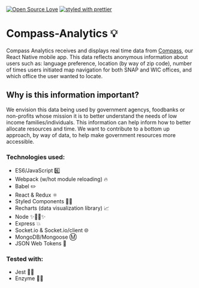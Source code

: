 [![Open Source Love](https://badges.frapsoft.com/os/v1/open-source.svg?v=103)](https://github.com/ellerbrock/open-source-badges/)
[![styled with prettier](https://img.shields.io/badge/styled_with-prettier-ff69b4.svg)](https://github.com/prettier/prettier)

# Compass-Analytics 💡
Compass Analytics receives and displays real time data from [Compass](https://github.com/KornerShop/Compass-Native), our React Native mobile app. This data reflects anonymous information about users such as: language preference, location (by way of zip code), number of times users initiated map navigation for both SNAP and WIC offices, and which office the user wanted to locate. 

## Why is this information important? 
We envision this data being used by government agencys, foodbanks or non-profits whose mission it is to better understand the needs of low income families/individuals. This information can help inform how to better allocate resources and time. We want to contribute to a bottom up approach, by way of data, to help make government resources more accessible. 

### Technologies used:
* ES6/JavaScript 6️⃣
* Webpack (w/hot module reloading) 🔥
* Babel ✏️
* React & Redux ⚛️
* Styled Components 💅🏼
* Recharts (data visualization library) 📈
* Node ✨🐢🚀✨
* Express 💥
* Socket.io & Socket.io/client 🌐
* MongoDB/Mongoose Ⓜ️
* JSON Web Tokens 👾

### Tested with:
* Jest 🤹‍♀️
* Enzyme 👩‍🔬
